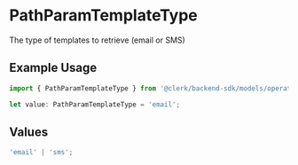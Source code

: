 # PathParamTemplateType

The type of templates to retrieve (email or SMS)

## Example Usage

```typescript
import { PathParamTemplateType } from '@clerk/backend-sdk/models/operations';

let value: PathParamTemplateType = 'email';
```

## Values

```typescript
'email' | 'sms';
```

